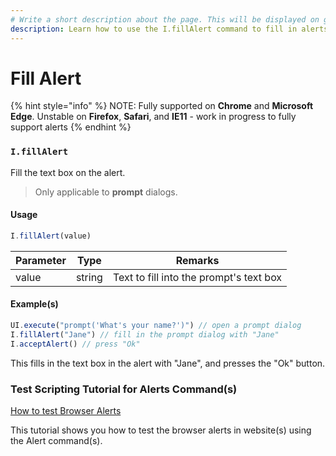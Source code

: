 ```yaml
---
# Write a short description about the page. This will be displayed on google search results.
description: Learn how to use the I.fillAlert command to fill in alerts in your UIlicious test.
---
```


# Fill Alert

{% hint style="info" %}
NOTE: Fully supported on **Chrome** and **Microsoft Edge**. Unstable on **Firefox**, **Safari**, and **IE11** - work in progress to fully support alerts
{% endhint %}

### `I.fillAlert` <a href="#ifillalert" id="ifillalert"></a>

Fill the text box on the alert.

> Only applicable to **prompt** dialogs.

#### Usage <a href="#usage" id="usage"></a>

```javascript
I.fillAlert(value)
```

| Parameter | Type   | Remarks                                 |
| --------- | ------ | --------------------------------------- |
| value     | string | Text to fill into the prompt's text box |

#### Example(s) <a href="#examples" id="examples"></a>

```javascript
UI.execute("prompt('What's your name?')") // open a prompt dialog
I.fillAlert("Jane") // fill in the prompt dialog with "Jane"
I.acceptAlert() // press "Ok"
```

This fills in the text box in the alert with "Jane", and presses the "Ok" button.

### Test Scripting Tutorial for Alerts Command(s)

[How to test Browser Alerts](test-scripting-tutorials/testing-browser-alerts.md)

This tutorial shows you how to test the browser alerts in website(s) using the Alert command(s).
